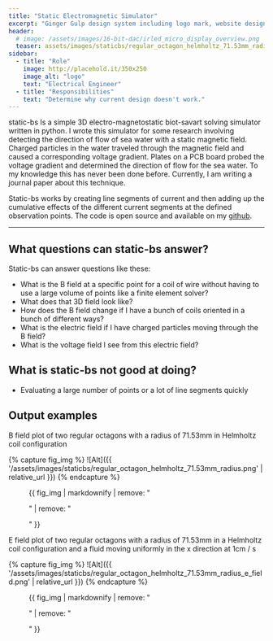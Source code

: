 ```yaml
---
title: "Static Electromagnetic Simulator"
excerpt: "Ginger Gulp design system including logo mark, website design, and branding applications."
header:
  # image: /assets/images/16-bit-dac/irled_micro_display_overview.png
  teaser: assets/images/staticbs/regular_octagon_helmholtz_71.53mm_radius.png
sidebar:
  - title: "Role"
    image: http://placehold.it/350x250
    image_alt: "logo"
    text: "Electrical Engineer"
  - title: "Responsibilities"
    text: "Determine why current design doesn't work."
---
```


static-bs
Is a simple 3D electro-magnetostatic biot-savart solving simulator written in python. I wrote this simulator for some research involving detecting the direction of flow of sea water with a static magnetic field. Charged particles in the water traveled through the magnetic field and caused a corresponding voltage gradient. Plates on a PCB board probed the voltage gradient and determined the direction of flow for the sea water. To my knowledge this has never been done before. Currently, I am writing a journal paper about this technique.

Static-bs works by creating line segments of current and then adding up the cumulative effects of the different current segments at the defined observation points. The code is open source and available on my [github](http://www.github.com/grungy/static-bs).

---

## What questions can static-bs answer? ##
Static-bs can answer questions like these:

- What is the B field at a specific point for a coil of wire without having to use a large volume of points like a finite element solver?
- What does that 3D field look like?
- How does the B field change if I have a bunch of coils oriented in a bunch of different ways?
- What is the electric field if I have charged particles moving through the B field?
- What is the voltage field I see from this electric field?

## What is static-bs not good at doing? ## 
- Evaluating a large number of points or a lot of line segments quickly

## Output examples ## 
B field plot of two regular octagons with a radius of 71.53mm in Helmholtz coil configuration

{% capture fig_img %}
![Alt]({{ '/assets/images/staticbs/regular_octagon_helmholtz_71.53mm_radius.png' | relative_url }})
{% endcapture %}

<figure>
  {{ fig_img | markdownify | remove: "<p>" | remove: "</p>" }}
  <figcaption></figcaption>
</figure>

E field plot of two regular octagons with a radius of 71.53mm in a Helmholtz coil configuration and a fluid moving uniformly in the x direction at 1cm / s

{% capture fig_img %}
![Alt]({{ '/assets/images/staticbs/regular_octagon_helmholtz_71.53mm_radius_e_field.png' | relative_url }})
{% endcapture %}

<figure>
  {{ fig_img | markdownify | remove: "<p>" | remove: "</p>" }}
  <figcaption></figcaption>
</figure>